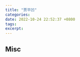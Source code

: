 ```yaml
---
title: "贾平凹"
categories: 
date: 2022-10-24 22:52:37 +0800
tags: 
excerpt: 
---
```













## Misc



